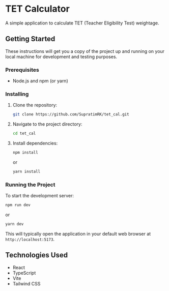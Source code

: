 # TET Calculator

A simple application to calculate TET (Teacher Eligibility Test) weightage.

## Getting Started

These instructions will get you a copy of the project up and running on your local machine for development and testing purposes.

### Prerequisites

- Node.js and npm (or yarn)

### Installing

1. Clone the repository:
   ```bash
   git clone https://github.com/SupratimRK/tet_cal.git
   ```
2. Navigate to the project directory:
   ```bash
   cd tet_cal
   ```
3. Install dependencies:
   ```bash
   npm install
   ```
   or
   ```bash
   yarn install
   ```

### Running the Project

To start the development server:

```bash
npm run dev
```
or
```bash
yarn dev
```

This will typically open the application in your default web browser at `http://localhost:5173`.

## Technologies Used

- React
- TypeScript
- Vite
- Tailwind CSS
